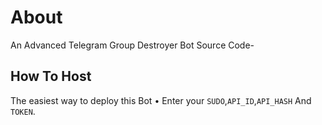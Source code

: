 # About
An Advanced Telegram Group Destroyer Bot Source Code-

## How To Host
The easiest way to deploy this Bot
• Enter your ```SUDO```,```API_ID```,```API_HASH``` And ```TOKEN```.